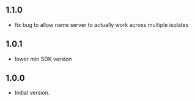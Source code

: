 ## 1.1.0

- fix bug to allow name server to actually work across multiple isolates

## 1.0.1

- lower min SDK version

## 1.0.0

- Initial version.
